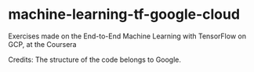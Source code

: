 # machine-learning-tf-google-cloud
Exercises made on the End-to-End Machine Learning with TensorFlow on GCP, at the Coursera

Credits: The structure of the code belongs to Google.
